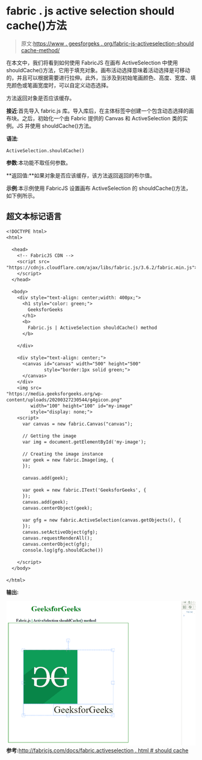 # fabric . js active selection should cache()方法

> 原文:[https://www . geesforgeks . org/fabric-js-activeselection-should cache-method/](https://www.geeksforgeeks.org/fabric-js-activeselection-shouldcache-method/)

在本文中，我们将看到如何使用 FabricJS 在画布 ActiveSelection 中使用 shouldCache()方法，它用于填充对象。画布活动选择意味着活动选择是可移动的，并且可以根据需要进行拉伸。此外，当涉及到初始笔画颜色、高度、宽度、填充颜色或笔画宽度时，可以自定义动态选择。

方法返回对象是否应该缓存。

**接近**:首先导入 fabric.js 库。导入库后，在主体标签中创建一个包含动态选择的画布块。之后，初始化一个由 Fabric 提供的 Canvas 和 ActiveSelection 类的实例。JS 并使用 shouldCache()方法。

**语法**:

```
ActiveSelection.shouldCache()
```

**参数**:本功能不取任何参数。

**返回值:**如果对象是否应该缓存，该方法返回返回的布尔值。

**示例**:本示例使用 FabricJS 设置画布 ActiveSelection 的 shouldCache()方法，如下例所示。

## 超文本标记语言

```
<!DOCTYPE html> 
<html> 

  <head>
    <!-- FabricJS CDN -->
    <script src= 
"https://cdnjs.cloudflare.com/ajax/libs/fabric.js/3.6.2/fabric.min.js"> 
    </script> 
  </head> 

  <body> 
    <div style="text-align: center;width: 400px;"> 
      <h1 style="color: green;"> 
        GeeksforGeeks 
      </h1>
      <b> 
        Fabric.js | ActiveSelection shouldCache() method 
      </b> 

    </div> 

    <div style="text-align: center;"> 
      <canvas id="canvas" width="500" height="500"
              style="border:1px solid green;"> 
      </canvas> 
    </div> 
    <img src= 
"https://media.geeksforgeeks.org/wp-content/uploads/20200327230544/g4gicon.png"
         width="100" height="100" id="my-image"
         style="display: none;">
    <script> 
      var canvas = new fabric.Canvas("canvas"); 

      // Getting the image 
      var img = document.getElementById('my-image'); 

      // Creating the image instance 
      var geek = new fabric.Image(img, {
      }); 

      canvas.add(geek); 

      var geek = new fabric.IText('GeeksforGeeks', {
      });
      canvas.add(geek);
      canvas.centerObject(geek); 

      var gfg = new fabric.ActiveSelection(canvas.getObjects(), {
      });
      canvas.setActiveObject(gfg);
      canvas.requestRenderAll();
      canvas.centerObject(gfg);
      console.log(gfg.shouldCache()) 

    </script> 
  </body> 

</html>
```

**输出:**

![](img/99b4f4aa62c29e816248bbca4e1c9d34.png)
**参考:**[http://fabricjs.com/docs/fabric.activeselection . html # should cache](http://fabricjs.com/docs/fabric.ActiveSelection.html#shouldCache)